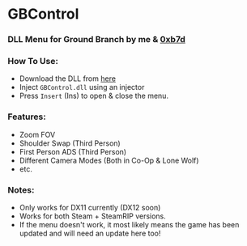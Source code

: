 # GBControl


### DLL Menu for Ground Branch by me & [0xb7d](https://github.com/0xB7D)






### How To Use:

* Download the DLL from [here](https://github.com/xwzrdx/GBControl/releases/tag/v1.0)
* Inject ``GBControl.dll`` using an injector
* Press ``Insert`` (Ins) to open & close the menu.





### Features:
* Zoom FOV
* Shoulder Swap (Third Person)
* First Person ADS (Third Person)
* Different Camera Modes (Both in Co-Op & Lone Wolf)
* etc.



### Notes:
* Only works for DX11 currently (DX12 soon)
* Works for both Steam + SteamRIP versions.
* If the menu doesn't work, it most likely means the game has been updated and will need an update here too!
